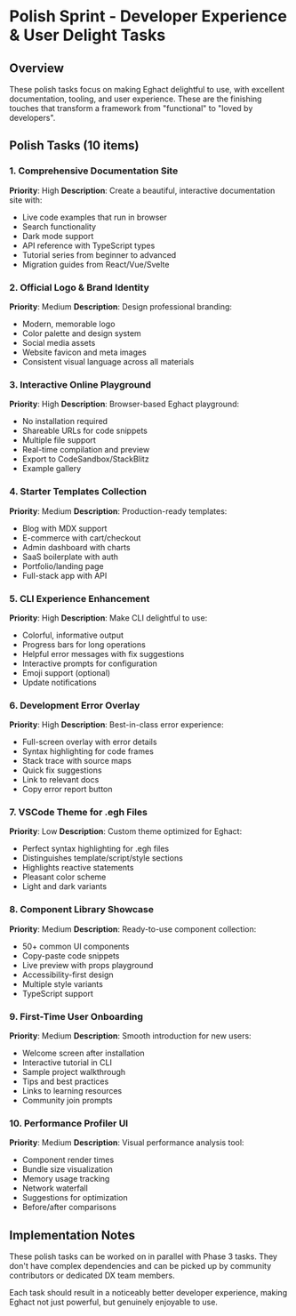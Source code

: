 # Polish Sprint - Developer Experience & User Delight Tasks

## Overview
These polish tasks focus on making Eghact delightful to use, with excellent documentation, tooling, and user experience. These are the finishing touches that transform a framework from "functional" to "loved by developers".

## Polish Tasks (10 items)

### 1. Comprehensive Documentation Site
**Priority**: High
**Description**: Create a beautiful, interactive documentation site with:
- Live code examples that run in browser
- Search functionality
- Dark mode support
- API reference with TypeScript types
- Tutorial series from beginner to advanced
- Migration guides from React/Vue/Svelte

### 2. Official Logo & Brand Identity
**Priority**: Medium
**Description**: Design professional branding:
- Modern, memorable logo
- Color palette and design system
- Social media assets
- Website favicon and meta images
- Consistent visual language across all materials

### 3. Interactive Online Playground
**Priority**: High
**Description**: Browser-based Eghact playground:
- No installation required
- Shareable URLs for code snippets
- Multiple file support
- Real-time compilation and preview
- Export to CodeSandbox/StackBlitz
- Example gallery

### 4. Starter Templates Collection
**Priority**: Medium
**Description**: Production-ready templates:
- Blog with MDX support
- E-commerce with cart/checkout
- Admin dashboard with charts
- SaaS boilerplate with auth
- Portfolio/landing page
- Full-stack app with API

### 5. CLI Experience Enhancement
**Priority**: High
**Description**: Make CLI delightful to use:
- Colorful, informative output
- Progress bars for long operations
- Helpful error messages with fix suggestions
- Interactive prompts for configuration
- Emoji support (optional)
- Update notifications

### 6. Development Error Overlay
**Priority**: High
**Description**: Best-in-class error experience:
- Full-screen overlay with error details
- Syntax highlighting for code frames
- Stack trace with source maps
- Quick fix suggestions
- Link to relevant docs
- Copy error report button

### 7. VSCode Theme for .egh Files
**Priority**: Low
**Description**: Custom theme optimized for Eghact:
- Perfect syntax highlighting for .egh files
- Distinguishes template/script/style sections
- Highlights reactive statements
- Pleasant color scheme
- Light and dark variants

### 8. Component Library Showcase
**Priority**: Medium
**Description**: Ready-to-use component collection:
- 50+ common UI components
- Copy-paste code snippets
- Live preview with props playground
- Accessibility-first design
- Multiple style variants
- TypeScript support

### 9. First-Time User Onboarding
**Priority**: Medium
**Description**: Smooth introduction for new users:
- Welcome screen after installation
- Interactive tutorial in CLI
- Sample project walkthrough
- Tips and best practices
- Links to learning resources
- Community join prompts

### 10. Performance Profiler UI
**Priority**: Medium
**Description**: Visual performance analysis tool:
- Component render times
- Bundle size visualization
- Memory usage tracking
- Network waterfall
- Suggestions for optimization
- Before/after comparisons

## Implementation Notes

These polish tasks can be worked on in parallel with Phase 3 tasks. They don't have complex dependencies and can be picked up by community contributors or dedicated DX team members.

Each task should result in a noticeably better developer experience, making Eghact not just powerful, but genuinely enjoyable to use.